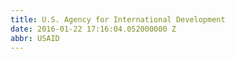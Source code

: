```yaml
---
title: U.S. Agency for International Development
date: 2016-01-22 17:16:04.052000000 Z
abbr: USAID
---
```


